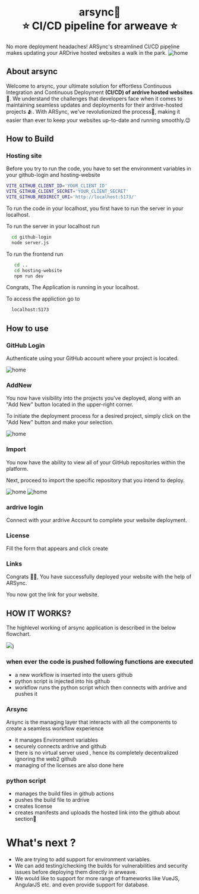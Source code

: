 <h1 align="center" style="border-bottom: none">
    <b>
        <a>arsync🚀</a><br>
    </b>
    ⭐️  CI/CD pipeline for arweave  ⭐️ <br>
</h1>

No more deployment headaches! ARSync's streamlined CI/CD pipeline makes updating your ARDrive hosted websites a walk in the park.
![home](https://raw.githubusercontent.com/jashwanth0712/arweave-hackathon/main/images/home.png)
## About arsync
Welcome to arsync, your ultimate solution for effortless Continuous Integration and Continuous Deployment **(CI/CD) of ardrive hosted websites**🤯. We understand the challenges that developers face when it comes to maintaining seamless updates and deployments for their ardrive-hosted projects 🫂. With ARSync, we've revolutionized the process🤩, making it easier than ever to keep your websites up-to-date and running smoothly.😉

## How to Build

### Hosting site

Before you try to run the code, you have to set the environment variables in your github-login and hosting-website

```bash
VITE_GITHUB_CLIENT_ID='YOUR_CLIENT_ID'
VITE_GITHUB_CLIENT_SECRET='YOUR_CLIENT_SECRET'
VITE_GITHUB_REDIRECT_URI='http://localhost:5173/'
```

To run the code in your localhost, you first have to run the server in your localhost.

To run the server in your localhost run

```bash
  cd github-login
  node server.js
```

To run the frontend run

```bash
   cd ..
   cd hosting-website
   npm run dev
```

Congrats, The Application is running in your localhost.

To access the appliction go to 

```bash
  localhost:5173
```

## How to use

### GitHub Login

Authenticate using your GitHub account where your project is located.

![home](https://github.com/malviyaHimanshu/arweave-hackathon/blob/main/images/Github_login.jpg)

### AddNew
You now have visibility into the projects you've deployed, along with an "Add New" button located in the upper-right corner.

To initiate the deployment process for a desired project, simply click on the "Add New" button and make your selection.

![home](https://github.com/malviyaHimanshu/arweave-hackathon/blob/main/images/Add_new.PNG)

### Import
You now have the ability to view all of your GitHub repositories within the platform.

Next, proceed to import the specific repository that you intend to deploy.

![home](https://github.com/malviyaHimanshu/arweave-hackathon/blob/main/images/Import.PNG)
![home](https://github.com/malviyaHimanshu/arweave-hackathon/blob/main/images/Deploy.PNG)

### ardrive login

Connect with your ardrive Account to complete your website deployment.

### License

Fill the form that appears and click create

### Links

Congrats 🥳🥳, You have successfully deployed your website with the help of ARSync.

You now got the link for your website.


## HOW IT WORKS?

The highlevel working of arsync application  is described in the below flowchart.

![](https://raw.githubusercontent.com/malviyaHimanshu/arweave-hackathon/main/images/chart.jpeg))
### when ever the code is pushed following functions are executed
- a new workflow is inserted into the users github
- python script is injected into his github
- workflow runs the python script which then connects with ardrive and pushes it

### Arsync
Arsync is the managing layer that interacts with all the components to create a seamless workflow experience
- it manages Environment variables
- securely connects ardrive and github
- there is no virtual server used , hence its completely decentralized ignoring the web2 github
- managing of the licenses are also done here

### python script
- manages the build files in github actions
- pushes the build file to ardrive
- creates license
- creates manifests and uploads the hosted link into the github about section🚀



# What's next ?
- We are trying to add support for environment variables.
- We can add testing/checking the builds for vulnerabilities and security issues before deploying them directly in arweave.
- We would like to support for more range of frameworks like VueJS, AngularJS etc. and even provide support for database.

